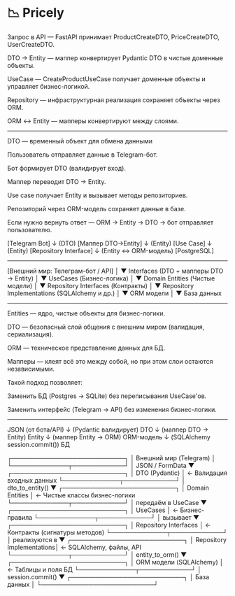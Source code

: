 # 📉 Pricely

Запрос в API — FastAPI принимает ProductCreateDTO, PriceCreateDTO, UserCreateDTO.

DTO → Entity — маппер конвертирует Pydantic DTO в чистые доменные объекты.

UseCase — CreateProductUseCase получает доменные объекты и управляет бизнес-логикой.

Repository — инфраструктурная реализация сохраняет объекты через ORM.

ORM ↔ Entity — мапперы конвертируют между слоями.

------------

DTO — временный объект для обмена данными

Пользователь отправляет данные в Telegram-бот.

Бот формирует DTO (валидирует вход).

Маппер переводит DTO → Entity.

Use case получает Entity и вызывает методы репозиториев.

Репозиторий через ORM-модель сохраняет данные в базе.

Если нужно вернуть ответ — ORM → Entity → DTO → бот отправляет пользователю.

[Telegram Bot] 
    ↓ (DTO)
[Маппер DTO→Entity] 
    ↓ (Entity)
[Use Case] 
    ↓ (Entity)
[Repository Interface]
    ↓ (Entity ↔ ORM-модель)
[PostgreSQL]

--------------------

[Внешний мир: Телеграм-бот / API]
            │
            ▼
   Interfaces (DTO + мапперы DTO → Entity)
            │
            ▼
   UseCases (Бизнес-логика)
            │
            ▼
   Domain Entities (Чистые модели)
            │
            ▼
   Repository Interfaces (Контракты)
            │
            ▼
   Repository Implementations (SQLAlchemy и др.)
            │
            ▼
        ORM модели
            │
            ▼
        База данных


-------------------

Entities — ядро, чистые объекты для бизнес-логики.

DTO — безопасный слой общения с внешним миром (валидация, сериализация).

ORM — техническое представление данных для БД.

Мапперы — клеят всё это между собой, но при этом слои остаются независимыми.

Такой подход позволяет:

Заменить БД (Postgres → SQLite) без переписывания UseCase'ов.

Заменить интерфейс (Telegram → API) без изменения бизнес-логики.

------------------
JSON (от бота/API)
    ↓ (Pydantic валидирует)
DTO
    ↓ (маппер DTO → Entity)
Entity
    ↓ (маппер Entity → ORM)
ORM-модель
    ↓ (SQLAlchemy session.commit())
БД


┌──────────────────────────┐
│  Внешний мир (Telegram)  │
└─────────────┬────────────┘
              │ JSON / FormData
              ▼
┌──────────────────────────┐
│     DTO (Pydantic)       │ ← Валидация входных данных
└─────────────┬────────────┘
              │ dto_to_entity()
              ▼
┌──────────────────────────┐
│   Domain Entities         │ ← Чистые классы бизнес-логики
└─────────────┬────────────┘
              │ передаём в UseCase
              ▼
┌──────────────────────────┐
│   UseCases                │ ← Бизнес-правила
└─────────────┬────────────┘
              │ вызывает
              ▼
┌──────────────────────────┐
│ Repository Interfaces    │ ← Контракты (сигнатуры методов)
└─────────────┬────────────┘
              │ реализуются в
              ▼
┌──────────────────────────┐
│ Repository Implementations│ ← SQLAlchemy, файлы, API
└─────────────┬────────────┘
              │ entity_to_orm()
              ▼
┌──────────────────────────┐
│ ORM модели (SQLAlchemy)  │ ← Таблицы и поля БД
└─────────────┬────────────┘
              │ session.commit()
              ▼
┌──────────────────────────┐
│        База данных       │
└──────────────────────────┘